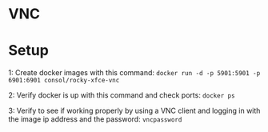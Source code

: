 # VNC
# Setup
1: Create docker images with this command: `docker run -d -p 5901:5901 -p 6901:6901 consol/rocky-xfce-vnc`

2: Verify docker is up with this command and check ports: `docker ps`

3: Verify to see if working properly by using a VNC client and logging in with the image ip address and the password: `vncpassword`
